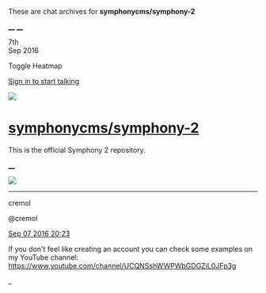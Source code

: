 These are chat archives for **symphonycms/symphony-2**

[__](/symphonycms/symphony-2/archives/2016/09/08)
[__](/symphonycms/symphony-2/archives/2016/09/06)

7th  
Sep 2016

Toggle Heatmap

[Sign in to start talking](/login?action=login&button=archive-login)

![](https://avatars-02.gitter.im/group/iv/3/57542c45c43b8c601977197e?s=48)

#  [symphonycms/symphony-2](/symphonycms/symphony-2)

This is the official Symphony 2 repository.

[ __ ](/orgs/symphonycms/rooms "More symphonycms rooms" )

![](https://avatars2.githubusercontent.com/u/804918?v=3&s=30)

__ __

cremol

@cremol

[Sep 07 2016
20:23](https://gitter.im/symphonycms/symphony-2?at=57d0774389655972304af028 ""
)

If you don't feel like creating an account you can check some examples on my
YouTube channel: <https://www.youtube.com/channel/UCQNSshWWPWbGDGZiL0JFp3g>

_

